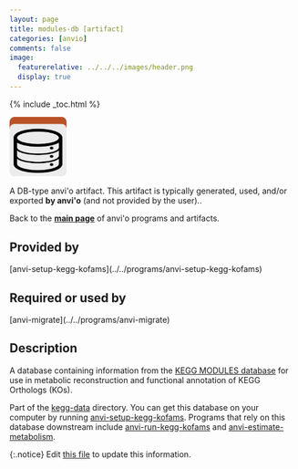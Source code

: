 ```yaml
---
layout: page
title: modules-db [artifact]
categories: [anvio]
comments: false
image:
  featurerelative: ../../../images/header.png
  display: true
---
```



{% include _toc.html %}


<img src="../../images/icons/DB.png" alt="DB" style="width:100px; border:none" />

A DB-type anvi'o artifact. This artifact is typically generated, used, and/or exported **by anvi'o** (and not provided by the user)..

Back to the **[main page](../../)** of anvi'o programs and artifacts.

## Provided by


<p style="text-align: left" markdown="1"><span class="artifact-p">[anvi-setup-kegg-kofams](../../programs/anvi-setup-kegg-kofams)</span></p>


## Required or used by


<p style="text-align: left" markdown="1"><span class="artifact-r">[anvi-migrate](../../programs/anvi-migrate)</span></p>


## Description

A database containing information from the [KEGG MODULES database](https://www.genome.jp/kegg/module.html) for use in metabolic reconstruction and functional annotation of KEGG Orthologs (KOs).

Part of the <span class="artifact-n">[kegg-data](/software/anvio/help/main/artifacts/kegg-data)</span> directory. You can get this database on your computer by running <span class="artifact-n">[anvi-setup-kegg-kofams](/software/anvio/help/main/programs/anvi-setup-kegg-kofams)</span>. Programs that rely on this database downstream include <span class="artifact-n">[anvi-run-kegg-kofams](/software/anvio/help/main/programs/anvi-run-kegg-kofams)</span> and <span class="artifact-n">[anvi-estimate-metabolism](/software/anvio/help/main/programs/anvi-estimate-metabolism)</span>.


{:.notice}
Edit [this file](https://github.com/merenlab/anvio/tree/master/anvio/docs/artifacts/modules-db.md) to update this information.

